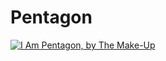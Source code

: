# Pentagon

[![I Am Pentagon, by The Make-Up](http://img.youtube.com/vi/o4FbnUv9K4k/0.jpg)](http://www.youtube.com/watch?v=o4FbnUv9K4k "I Am Pentagon")
